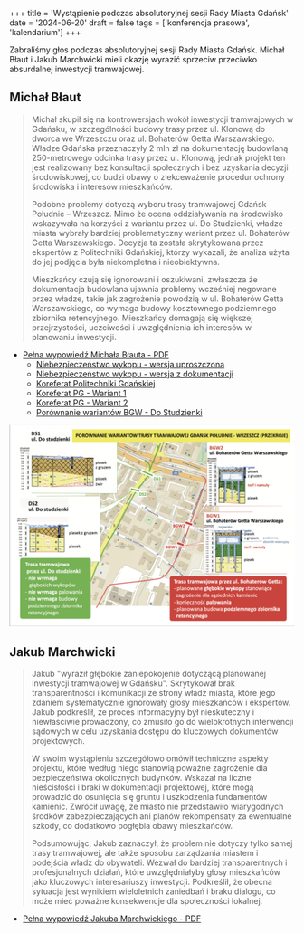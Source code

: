 +++
title = 'Wystąpienie podczas absolutoryjnej sesji Rady Miasta Gdańsk'
date = '2024-06-20'
draft = false
tags = ['konferencja prasowa', 'kalendarium']
+++

Zabraliśmy głos podczas absolutoryjnej sesji Rady Miasta Gdańsk. Michał Błaut i Jakub Marchwicki mieli okazję wyrazić sprzeciw przeciwko absurdalnej inwestycji tramwajowej. 

<!--more-->

## Michał Błaut

> Michał skupił się na kontrowersjach wokół inwestycji tramwajowych w Gdańsku, w szczególności budowy trasy przez ul. Klonową do dworca we Wrzeszczu oraz ul. Bohaterów Getta Warszawskiego. Władze Gdańska przeznaczyły 2 mln zł na dokumentację budowlaną 250-metrowego odcinka trasy przez ul. Klonową, jednak projekt ten jest realizowany bez konsultacji społecznych i bez uzyskania decyzji środowiskowej, co budzi obawy o zlekceważenie procedur ochrony środowiska i interesów mieszkańców.
> 
> Podobne problemy dotyczą wyboru trasy tramwajowej Gdańsk Południe – Wrzeszcz. Mimo że ocena oddziaływania na środowisko wskazywała na korzyści z wariantu przez ul. Do Studzienki, władze miasta wybrały bardziej problematyczny wariant przez ul. Bohaterów Getta Warszawskiego. Decyzja ta została skrytykowana przez ekspertów z Politechniki Gdańskiej, którzy wykazali, że analiza użyta do jej podjęcia była niekompletna i nieobiektywna.
> 
> Mieszkańcy czują się ignorowani i oszukiwani, zwłaszcza że dokumentacja budowlana ujawnia problemy wcześniej negowane przez władze, takie jak zagrożenie powodzią w ul. Bohaterów Getta Warszawskiego, co wymaga budowy kosztownego podziemnego zbiornika retencyjnego. Mieszkańcy domagają się większej przejrzystości, uczciwości i uwzględnienia ich interesów w planowaniu inwestycji.

* [Pełna wypowiedź Michała Błauta - PDF](rada_michal-blaut.pdf)
  * [Niebezpieczeństwo wykopu - wersja uproszczona](A3_dolina_bilboard.pdf)
  * [Niebezpieczeństwo wykopu - wersja z dokumentacji](A3_zasieg_wykopu.pdf)
  * [Koreferat Politechniki Gdańskiej](01_Korefert_Raport.pdf)
  * [Koreferat PG - Wariant 1](A3_jamroz01.pdf)
  * [Koreferat PG - Wariant 2](A4_jamroz02.pdf)
  * [Porównanie wariantów BGW - Do Studzienki](A4_porownanie.pdf)

![Porównanie wariantów](porownanie_wariantow.png)

## Jakub Marchwicki

> Jakub "wyraził głębokie zaniepokojenie dotyczącą planowanej inwestycji tramwajowej w Gdańsku". Skrytykował brak transparentności i komunikacji ze strony władz miasta, które jego zdaniem systematycznie ignorowały głosy mieszkańców i ekspertów. Jakub podkreślił, że proces informacyjny był nieskuteczny i niewłaściwie prowadzony, co zmusiło go do wielokrotnych interwencji sądowych w celu uzyskania dostępu do kluczowych dokumentów projektowych.
> 
> W swoim wystąpieniu szczegółowo omówił techniczne aspekty projektu, które według niego stanowią poważne zagrożenie dla bezpieczeństwa okolicznych budynków. Wskazał na liczne nieścisłości i braki w dokumentacji projektowej, które mogą prowadzić do osunięcia się gruntu i uszkodzenia fundamentów kamienic. Zwrócił uwagę, że miasto nie przedstawiło wiarygodnych środków zabezpieczających ani planów rekompensaty za ewentualne szkody, co dodatkowo pogłębia obawy mieszkańców.
> 
> Podsumowując, Jakub zaznaczył, że problem nie dotyczy tylko samej trasy tramwajowej, ale także sposobu zarządzania miastem i podejścia władz do obywateli. Wezwał do bardziej transparentnych i profesjonalnych działań, które uwzględniałyby głosy mieszkańców jako kluczowych interesariuszy inwestycji. Podkreślił, że obecna sytuacja jest wynikiem wieloletnich zaniedbań i braku dialogu, co może mieć poważne konsekwencje dla społeczności lokalnej.

* [Pełna wypowiedź Jakuba Marchwickiego - PDF](rada_jakub-marchwicki.pdf)

